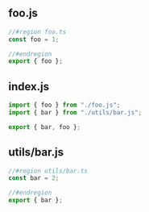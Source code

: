 ## foo.js

```js
//#region foo.ts
const foo = 1;

//#endregion
export { foo };
```
## index.js

```js
import { foo } from "./foo.js";
import { bar } from "./utils/bar.js";

export { bar, foo };
```
## utils/bar.js

```js
//#region utils/bar.ts
const bar = 2;

//#endregion
export { bar };
```